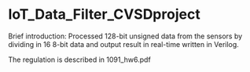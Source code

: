 # IoT_Data_Filter_CVSDproject

Brief introduction:
Processed 128-bit unsigned data from the sensors by dividing in 16 8-bit data and output result in real-time written in Verilog.

The regulation is described in 1091_hw6.pdf
